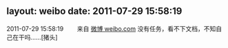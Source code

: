 layout: weibo
date: 2011-07-29 15:58:19
---
<meta name="referrer" content="no-referrer" />

2011-07-29 15:58:19  &nbsp;&nbsp;&nbsp;&nbsp;&nbsp;&nbsp; 来自 <a href="http://weibo.com/" rel="nofollow">微博 weibo.com</a>
没有任务，看不下文档，不知自己在干吗……[猪头] ​​​
